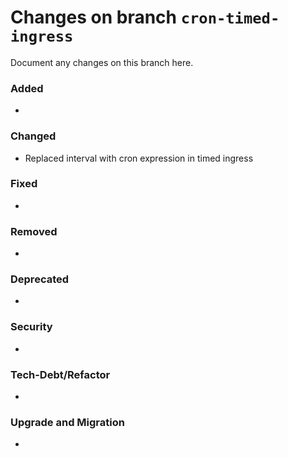# Changes on branch `cron-timed-ingress`
Document any changes on this branch here.
### Added
- 

### Changed
- Replaced interval with cron expression in timed ingress

### Fixed
- 

### Removed
- 

### Deprecated
- 

### Security
- 

### Tech-Debt/Refactor
- 

### Upgrade and Migration
- 
